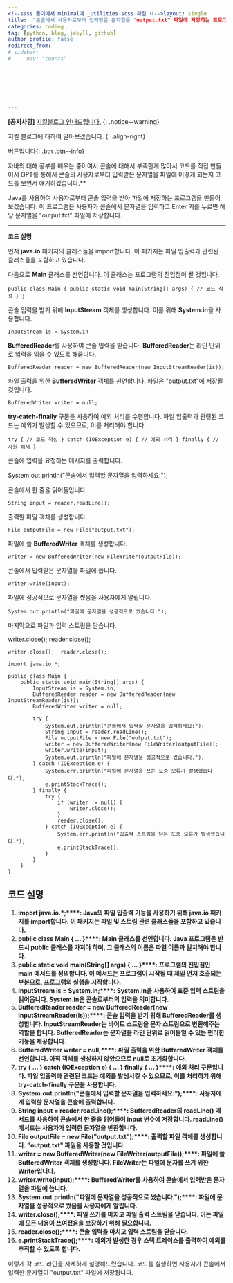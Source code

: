 ```yaml
---
<!--sass 폴더에서 minimal에 _utilities.scss 파일 ㅇ-->layout: single
title:  "콘솔에서 사용자로부터 입력받은 문자열을 "output.txt" 파일에 저장하는 프로그램 "
categories: coding
tag: [python, blog, jekyll, github]
author_profile: false
redirect_from:
# sidebar:
#     nav: "counts"







---
```


**[공지사항]** [지킬블로그 안내드립니다.](https://mmistakes.github.io/minimal-mistakes/docs/quick-start-guide/)
{: .notice--warning}

지킬 블로그에 대하여 알아보겠습니다.
{: .align-right}   
<!-- 오른쪽정렬 -->
[버튼입니다](https://google.com){: .btn .btn--info}





자바의 대해 공부를 배우는 중이여서  콘솔에 대해서 부족한게 많아서 코드를 직접 만들어서 GPT를 통해서 콘솔의 사용자로부터 입력받은 문자열을 파일에 어떻게 되는지 코드를 보면서 얘기하겠습니다.** 

Java를 사용하여 사용자로부터 콘솔 입력을 받아 파일에 저장하는 프로그램을 만들어보겠습니다. 이 프로그램은 사용자가 콘솔에서 문자열을 입력하고 Enter 키를 누르면 해당 문자열을 "output.txt" 파일에 저장합니다.

****

**코드 설명**

먼저 **java.io** 패키지의 클래스들을 import합니다. 이 패키지는 파일 입출력과 관련된 클래스들을 포함하고 있습니다.



다음으로 **Main** 클래스를 선언합니다. 이 클래스는 프로그램의 진입점이 될 것입니다.

```
public class Main { public static void main(String[] args) { // 코드 작성 } }
```

콘솔 입력을 받기 위해 **InputStream** 객체를 생성합니다. 이를 위해 **System.in**을 사용합니다.

```
InputStream is = System.in
```

**BufferedReader**를 사용하여 콘솔 입력을 받습니다. **BufferedReader**는 라인 단위로 입력을 읽을 수 있도록 해줍니다.

```
BufferedReader reader = new BufferedReader(new InputStreamReader(is));
```

파일 출력을 위한 **BufferedWriter** 객체를 선언합니다. 파일은 "output.txt"에 저장될 것입니다.

```
BufferedWriter writer = null;
```

**try-catch-finally** 구문을 사용하여 예외 처리를 수행합니다. 파일 입출력과 관련된 코드는 예외가 발생할 수 있으므로, 이를 처리해야 합니다.

```
try { // 코드 작성 } catch (IOException e) { // 예외 처리 } finally { // 자원 해제 }
```

콘솔에 입력을 요청하는 메시지를 출력합니다.

System.out.println("콘솔에서 입력할 문자열을 입력하세요:");

콘솔에서 한 줄을 읽어들입니다.

```
String input = reader.readLine();
```

출력할 파일 객체를 생성합니다.

```
File outputFile = new File("output.txt");
```

파일에 쓸 **BufferedWriter** 객체를 생성합니다.

```
writer = new BufferedWriter(new FileWriter(outputFile));
```

콘솔에서 입력받은 문자열을 파일에 씁니다.

```
writer.write(input);
```

파일에 성공적으로 문자열을 썼음을 사용자에게 알립니다.

```
System.out.println("파일에 문자열을 성공적으로 썼습니다.");
```



마지막으로 파일과 입력 스트림을 닫습니다.

writer.close();  reader.close();

```
writer.close();  reader.close();
```

```
import java.io.*;

public class Main {
    public static void main(String[] args) {
        InputStream is = System.in;
        BufferedReader reader = new BufferedReader(new InputStreamReader(is));
        BufferedWriter writer = null;

        try {
            System.out.println("콘솔에서 입력할 문자열을 입력하세요:");
            String input = reader.readLine();
            File outputFile = new File("output.txt");
            writer = new BufferedWriter(new FileWriter(outputFile));
            writer.write(input);
            System.out.println("파일에 문자열을 성공적으로 썼습니다.");
        } catch (IOException e) {
            System.err.println("파일에 문자열을 쓰는 도중 오류가 발생했습니다.");
            e.printStackTrace();
        } finally {
            try {
                if (writer != null) {
                    writer.close();
                }
                reader.close();
            } catch (IOException e) {
                System.err.println("입출력 스트림을 닫는 도중 오류가 발생했습니다.");
                e.printStackTrace();
            }
        }
    }
}
```

## 코드 설명

1. **import java.io.\*;****: Java의 파일 입출력 기능을 사용하기 위해 java.io 패키지를 import합니다. 이 패키지는 파일 및 스트림 관련 클래스들을 포함하고 있습니다.**
2. **public class Main { ... }****: Main 클래스를 선언합니다. Java 프로그램은 반드시 public 클래스를 가져야 하며, 그 클래스의 이름은 파일 이름과 일치해야 합니다.**
3. **public static void main(String[] args) { ... }****: 프로그램의 진입점인 main 메서드를 정의합니다. 이 메서드는 프로그램이 시작될 때 제일 먼저 호출되는 부분으로, 프로그램의 실행을 시작합니다.**
4. **InputStream is = System.in;****: System.in을 사용하여 표준 입력 스트림을 읽어옵니다. System.in은 콘솔로부터의 입력을 의미합니다.**
5. **BufferedReader reader = new BufferedReader(new InputStreamReader(is));****: 콘솔 입력을 받기 위해 BufferedReader를 생성합니다. InputStreamReader는 바이트 스트림을 문자 스트림으로 변환해주는 역할을 합니다. BufferedReader는 문자열을 라인 단위로 읽어들일 수 있는 편리한 기능을 제공합니다.**
6. **BufferedWriter writer = null;****: 파일 출력을 위한 BufferedWriter 객체를 선언합니다. 아직 객체를 생성하지 않았으므로 null로 초기화합니다.**
7. **try { ... } catch (IOException e) { ... } finally { ... }****: 예외 처리 구문입니다. 파일 입출력과 관련된 코드는 예외를 발생시킬 수 있으므로, 이를 처리하기 위해 try-catch-finally 구문을 사용합니다.**
8. **System.out.println("콘솔에서 입력할 문자열을 입력하세요:");****: 사용자에게 입력할 문자열을 콘솔에 출력합니다.**
9. **String input = reader.readLine();****: BufferedReader의 readLine() 메서드를 사용하여 콘솔에서 한 줄을 읽어들여 input 변수에 저장합니다. readLine() 메서드는 사용자가 입력한 문자열을 반환합니다.**
10. **File outputFile = new File("output.txt");****: 출력할 파일 객체를 생성합니다. "output.txt" 파일을 사용할 것입니다.**
11. **writer = new BufferedWriter(new FileWriter(outputFile));****: 파일에 쓸 BufferedWriter 객체를 생성합니다. FileWriter는 파일에 문자를 쓰기 위한 Writer입니다.**
12. **writer.write(input);****: BufferedWriter를 사용하여 콘솔에서 입력받은 문자열을 파일에 씁니다.**
13. **System.out.println("파일에 문자열을 성공적으로 썼습니다.");****: 파일에 문자열을 성공적으로 썼음을 사용자에게 알립니다.**
14. **writer.close();****: 파일 쓰기를 마치고 파일 출력 스트림을 닫습니다. 이는 파일에 모든 내용이 쓰여졌음을 보장하기 위해 필요합니다.**
15. **reader.close();****: 콘솔 입력을 마치고 입력 스트림을 닫습니다.**
16. **e.printStackTrace();****: 예외가 발생한 경우 스택 트레이스를 출력하여 예외를 추적할 수 있도록 합니다.**



이렇게 각 코드 라인을 자세하게 설명해드렸습니다. 코드를 실행하면 사용자가 콘솔에서 입력한 문자열이 "output.txt" 파일에 저장됩니다.